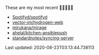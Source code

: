 These are my most recent 🌟🌟🌟🌟🌟

* [Spotifyd/spotifyd](https://github.com/Spotifyd/spotifyd)
* [vector-im/hydrogen-web](https://github.com/vector-im/hydrogen-web)
* [mirukana/mirage](https://github.com/mirukana/mirage)
* [ahelal/kitchen-ansiblepush](https://github.com/ahelal/kitchen-ansiblepush)
* [standardnotes/syncing-server](https://github.com/standardnotes/syncing-server)

Last updated: 2020-08-23T03:13:44.738113
